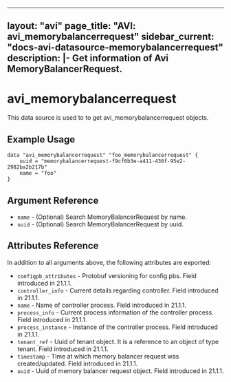 <!--
    Copyright 2021 VMware, Inc.
    SPDX-License-Identifier: Mozilla Public License 2.0
-->
---
layout: "avi"
page_title: "AVI: avi_memorybalancerrequest"
sidebar_current: "docs-avi-datasource-memorybalancerrequest"
description: |-
  Get information of Avi MemoryBalancerRequest.
---

# avi_memorybalancerrequest

This data source is used to to get avi_memorybalancerrequest objects.

## Example Usage

```hcl
data "avi_memorybalancerrequest" "foo_memorybalancerrequest" {
    uuid = "memorybalancerrequest-f9cf6b3e-a411-436f-95e2-2982ba2b217b"
    name = "foo"
}
```

## Argument Reference

* `name` - (Optional) Search MemoryBalancerRequest by name.
* `uuid` - (Optional) Search MemoryBalancerRequest by uuid.

## Attributes Reference

In addition to all arguments above, the following attributes are exported:

* `configpb_attributes` - Protobuf versioning for config pbs. Field introduced in 21.1.1.
* `controller_info` - Current details regarding controller. Field introduced in 21.1.1.
* `name` - Name of controller process. Field introduced in 21.1.1.
* `process_info` - Current process information of the controller process. Field introduced in 21.1.1.
* `process_instance` - Instance of the controller process. Field introduced in 21.1.1.
* `tenant_ref` - Uuid of tenant object. It is a reference to an object of type tenant. Field introduced in 21.1.1.
* `timestamp` - Time at which memory balancer request was created/updated. Field introduced in 21.1.1.
* `uuid` - Uuid of memory balancer request object. Field introduced in 21.1.1.


